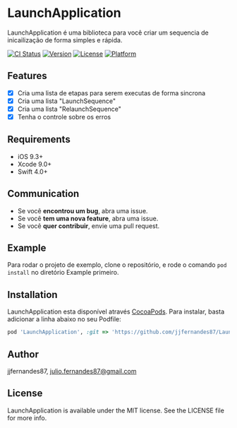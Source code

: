 # LaunchApplication

LaunchApplication é uma biblioteca para você criar um sequencia de inicailização de forma simples e rápida.

[![CI Status](http://img.shields.io/travis/jjfernandes87/LaunchApplication.svg?style=flat)](https://travis-ci.org/jjfernandes87/LaunchApplication)
[![Version](https://img.shields.io/cocoapods/v/LaunchApplication.svg?style=flat)](http://cocoapods.org/pods/LaunchApplication)
[![License](https://img.shields.io/cocoapods/l/LaunchApplication.svg?style=flat)](http://cocoapods.org/pods/LaunchApplication)
[![Platform](https://img.shields.io/cocoapods/p/LaunchApplication.svg?style=flat)](http://cocoapods.org/pods/LaunchApplication)

## Features

- [x] Cria uma lista de etapas para serem executas de forma sincrona
- [x] Cria uma lista "LaunchSequence"
- [x] Cria uma lista "RelaunchSequence"
- [x] Tenha o controle sobre os erros

## Requirements

- iOS 9.3+
- Xcode 9.0+
- Swift 4.0+

## Communication

- Se você **encontrou um bug**, abra uma issue.
- Se você **tem uma nova feature**, abra uma issue.
- Se você **quer contribuir**, envie uma pull request.

## Example

Para rodar o projeto de exemplo, clone o repositório, e rode o comando `pod install` no diretório Example primeiro.

## Installation

LaunchApplication esta disponível através [CocoaPods](http://cocoapods.org). Para instalar, basta adicionar a linha abaixo no seu Podfile:

```ruby
pod 'LaunchApplication', :git => 'https://github.com/jjfernandes87/LaunchApplication.git'
```
## Author

jjfernandes87, julio.fernandes87@gmail.com

## License

LaunchApplication is available under the MIT license. See the LICENSE file for more info.
